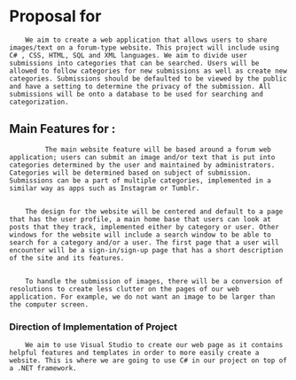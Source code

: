 ﻿# Proposal for <Web Application>


        We aim to create a web application that allows users to share images/text on a forum-type website. This project will include using C# , CSS, HTML, SQL and XML languages. We aim to divide user submissions into categories that can be searched. Users will be allowed to follow categories for new submissions as well as create new categories. Submissions should be defaulted to be viewed by the public and have a setting to determine the privacy of the submission. All submissions will be onto a database to be used for searching and categorization.


## Main Features for <Web Application>:


             The main website feature will be based around a forum web application; users can submit an image and/or text that is put into categories determined by the user and maintained by administrators. Categories will be determined based on subject of submission. Submissions can be a part of multiple categories, implemented in a similar way as apps such as Instagram or Tumblr. 


        The design for the website will be centered and default to a page that has the user profile, a main home base that users can look at posts that they track, implemented either by category or user. Other windows for the website will include a search window to be able to search for a category and/or a user. The first page that a user will encounter will be a sign-in/sign-up page that has a short description of the site and its features.


        To handle the submission of images, there will be a conversion of resolutions to create less clutter on the pages of our web application. For example, we do not want an image to be larger than the computer screen.


### Direction of Implementation of Project


        We aim to use Visual Studio to create our web page as it contains helpful features and templates in order to more easily create a website. This is where we are going to use C# in our project on top of a .NET framework.